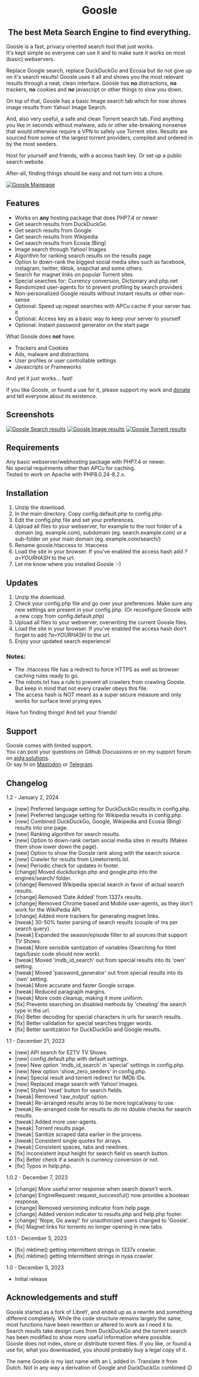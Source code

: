 <h1><center>Goosle</center></h1>
<h2><center>The best Meta Search Engine to find everything.</center></h2>

Goosle is a fast, privacy oriented search tool that just works. \
It's kept simple so everyone can use it and to make sure it works on most (basic) webservers.

Replace Google search, replace DuckDuckGo and Ecosia but do not give up on it's search results! Goosle uses it all and shows you the most relevant results through a neat, clean interface. Goosle has **no** distractions, **no** trackers, **no** cookies and **no** javascript or other things to slow you down. 

On top of that, Goosle has a basic Image search tab which for now shows image results from Yahoo! Image Search.

And, also very useful, a safe and clean Torrent search tab. Find anything you like in seconds without malware, ads or other site-breaking nonsense that would otherwise require a VPN to safely use Torrent sites. Results are sourced from some of the largest torrent providers, compiled and ordered in by the most seeders.

Host for yourself and friends, with a access hash key. Or set up a public search website.

After-all, finding things should be easy and not turn into a chore.

[![Goosle Mainpage](https://ajdg.solutions/assets/goosle/goosle-main.jpg)](https://ajdg.solutions/assets/goosle/goosle-main.jpg)

## Features
- Works on **any** hosting package that does PHP7.4 or newer
- Get search results from DuckDuckGo
- Get search results from Google
- Get search results from Wikipedia
- Get search results from Ecosia (Bing)
- Image search through Yahoo! Images
- Algorithm for ranking search results on the results page
- Option to down-rank the biggest social media sites such as facebook, instagram, twitter, tiktok, snapchat and some others.
- Search for magnet links on popular Torrent sites
- Special searches for; Currency conversion, Dictionary and php.net
- Randomized user-agents for to prevent profiling by search providers
- Non-personalized Google results without instant results or other non-sense
- Optional: Speed up repeat searches with APCu cache if your server has it
- Optional: Access key as a basic way to keep your server to yourself
- Optional: Instant password generator on the start page

What Goosle does **not** have.
- Trackers and Cookies
- Ads, malware and distractions
- User profiles or user controllable settings
- Javascripts or Frameworks

And yet it just works... fast!

If you like Goosle, or found a use for it, please support my work and [donate](https://www.arnan.me/donate.html?mtm_campaign=goosle_readme) and tell everyone about its existence.

## Screenshots
[![Goosle Search results](https://ajdg.solutions/assets/goosle/goosle-search-150x150.jpg)](https://ajdg.solutions/assets/goosle/goosle-search.jpg)
[![Goosle Image results](https://ajdg.solutions/assets/goosle/goosle-images-150x150.jpg)](https://ajdg.solutions/assets/goosle/goosle-images.jpg)
[![Goosle Torrent results](https://ajdg.solutions/assets/goosle/goosle-torrents-150x150.jpg)](https://ajdg.solutions/assets/goosle/goosle-torrents.jpg)

## Requirements
Any basic webserver/webhosting package with PHP7.4 or newer. \
No special requirments other than APCu for caching. \
Tested to work on Apache with PHP8.0.24-8.2.x.

## Installation
1. Unzip the download.
2. In the main directory. Copy config.default.php to config.php.
3. Edit the config.php file and set your preferences.
4. Upload all files to your webserver, for example to the root folder of a domain (eg. example.com), subdomain (eg. search.example.com) or a sub-folder on your main domain (eg. example.com/search/)
5. Rename goosle.htaccess to .htaccess
6. Load the site in your browser. If you've enabled the access hash add *?a=YOURHASH* to the url.
7. Let me know where you installed Goosle :-)

## Updates
1. Unzip the download.
2. Check your config.php file and go over your preferences. Make sure any new settings are present in your config.php. (Or reconfigure Goosle with a new copy from config.default.php)
3. Upload all files to your webserver, overwriting the current Goosle files.
4. Load the site in your browser. If you've enabled the access hash don't forget to add *?a=YOURHASH* to the url.
5. Enjoy your updated search experience!

### Notes:
- The .htaccess file has a redirect to force HTTPS as well as browser caching rules ready to go.
- The robots.txt has a rule to prevent all crawlers from crawling Goosle. But keep in mind that not every crawler obeys this file.
- The access hash is NOT meant as a super secure measure and only works for surface level prying eyes.

Have fun finding things! And tell your friends!

## Support
Goosle comes with limited support. \
You can post your questions on Github Discussions or on my support forum on [ajdg.solutions](https://ajdg.solutions/support/?mtm_campaign=goosle_readme). \
Or say hi on [Mastodon](https://mas.to/@arnan) or [Telegram](https://t.me/arnandegans).

## Changelog
1.2 - January 2, 2024
- [new] Preferred language setting for DuckDuckGo results in config.php.
- [new] Preferred language setting for Wikipedia results in config.php.
- [new] Combined DuckDuckGo, Google, Wikipedia and Ecosia (Bing) results into one page.
- [new] Ranking algorithm for search results.
- [new] Option to down-rank certain social media sites in results (Makes them show lower down the page).
- [new] Option to show the Goosle rank along with the search source.
- [new] Crawler for results from Limetorrents.lol.
- [new] Periodic check for updates in footer.
- [change] Moved duckduckgo.php and google.php into the engines/search/ folder.
- [change] Removed Wikipedia special search in favor of actual search results.
- [change] Removed 'Date Added' from 1337x results.
- [change] Removed Chrome based and Mobile user-agents, as they don't work for the WikiPedia API.
- [change] Added more trackers for generating magnet links.
- [tweak] 30-50% faster parsing of search results (couple of ms per search query).
- [tweak] Expanded the season/episode filter to all sources that support TV Shows.
- [tweak] More sensible santization of variables (Searching for html tags/basic code should now work).
- [tweak] Moved 'imdb_id_search' out from special results into its 'own' setting.
- [tweak] Moved 'password_generator' out from special results into its 'own' setting.
- [tweak] More accurate and faster Google scrape.
- [tweak] Reduced paragraph margins.
- [tweak] More code cleanup, making it more uniform.
- [fix] Prevents searching on disabled methods by 'cheating' the search type in the url.
- [fix] Better decoding for special characters in urls for search results.
- [fix] Better validation for special searches trigger words.
- [fix] Better sanitization for DuckDuckGo and Google results.

1.1 - December 21, 2023
- [new] API search for EZTV TV Shows.
- [new] config.default.php with default settings.
- [new] New option 'imdb_id_search' in 'special' settings in config.php.
- [new] New option 'show_zero_seeders' in config.php.
- [new] Special result and torrent redirect for IMDb IDs.
- [new] Replaced image search with Yahoo! Images.
- [new] Styled 'reset' button for search fields.
- [tweak] Removed 'raw_output' option.
- [tweak] Re-arranged results array to be more logical/easy to use.
- [tweak] Re-arranged code for results to do no double checks for search results.
- [tweak] Added more user-agents.
- [tweak] Torrent results page.
- [tweak] Sanitize scraped data earlier in the process.
- [tweak] Consistent single quotes for arrays.
- [tweak] Consistent spaces, tabs and newlines.
- [fix] Inconsistent input height for search field vs search button.
- [fix] Better check if a search is currency conversion or not.
- [fix] Typos in help.php.

1.0.2 - December 7, 2023
- [change] More useful error response when search doesn't work.
- [change] EngineRequest::request_successful() now provides a boolean response.
- [change] Removed versioning indicator from help page.
- [change] Added version indicator to results.php and help.php footer.
- [change] 'Nope, Go away!' for unauthorized users changed to 'Goosle'.
- [fix] Magnet links for torrents no longer opening in new tabs.

1.0.1 - December 5, 2023
- [fix] mktime() getting intermittent strings in 1337x crawler.
- [fix] mktime() getting intermittent strings in nyaa crawler.

1.0 - December 5, 2023
- Initial release

## Acknowledgements and stuff
Goosle started as a fork of LibreY, and ended up as a rewrite and something different completely. While the code structure remains largely the same, most functions have been rewritten or altered to work as I need it to. \
Search results take design cues from DuckDuckGo and the torrent search has been modified to show more useful information where possible. \
Goosle does not index, store or distribute torrent files. If you like, or found a use for, what you downloaded, you should probably buy a legal copy of it.

The name Goosle is my last name with an L added in. Translate it from Dutch. Not in any way a derivation of Google and DuckDuckGo combined :wink: